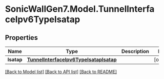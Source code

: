 # SonicWallGen7.Model.TunnelInterfaceIpv6TypeIsatap

## Properties

Name | Type | Description | Notes
------------ | ------------- | ------------- | -------------
**Isatap** | [**TunnelInterfaceIpv6TypeIsatapIsatap**](TunnelInterfaceIpv6TypeIsatapIsatap.md) |  | [optional] 

[[Back to Model list]](../README.md#documentation-for-models) [[Back to API list]](../README.md#documentation-for-api-endpoints) [[Back to README]](../README.md)

